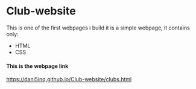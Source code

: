 # Club-website
This is one of the first webpages i build it is a simple webpage, it contains only:
+ HTML
+ CSS

#### This is the webpage link 
https://dani5inq.github.io/Club-website/clubs.html
